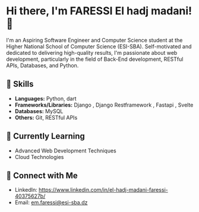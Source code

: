 # Hi there, I'm FARESSI El hadj madani! 👋

I'm an Aspiring Software Engineer and Computer Science student at the Higher National School of Computer Science (ESI-SBA). Self-motivated and dedicated to delivering high-quality results, I'm passionate about web development, particularly in the field of Back-End development, RESTful APIs, Databases, and Python.

## 🚀 Skills
- **Languages:** Python, dart
- **Frameworks/Libraries:**  Django , Django Restframework , Fastapi , Svelte
- **Databases:** MySQL
- **Others:** Git, RESTful APIs

## 🌱 Currently Learning
- Advanced Web Development Techniques
- Cloud Technologies

## 🔗 Connect with Me
- LinkedIn: https://www.linkedin.com/in/el-hadj-madani-faressi-40375627b/
- Email: em.faressi@esi-sba.dz

